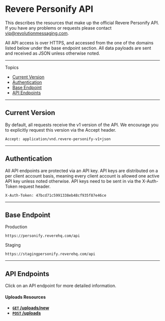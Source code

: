 # Revere Personify API

This describes the resources that make up the official Revere Personify API. If you have any problems or requests please contact vip@revolutionmessaging.com.

All API access is over HTTPS, and accessed from the one of the domains listed below under the base endpoint section. All data payloads are sent and received as JSON unless otherwise noted.

***

Topics

- [Current Version](#current-version)
- [Authentication](#authentication)
- [Base Endpoint](#base-endpoint)
- [API Endpoints](#api-endpoints)

***

## Current Version

By default, all requests receive the v1 version of the API. We encourage you to explicitly request this version via the Accept header.

```
Accept: application/vnd.revere-personify-v1+json
```

***

## Authentication

All API endpoints are protected via an API key. API keys are distributed on a per client account basis, meaning every client account is allowed one active API key unless noted otherwise. API keys need to be sent in via the X-Auth-Token request header.

```
X-Auth-Token: 47bcd71c5991338eb48cf935f87e46ce
```

***

## Base Endpoint

Production

```
https://personify.reverehq.com/api
```

Staging

```
https://stagingpersonify.reverehq.com/api
```

***

## API Endpoints

Click on an API endpoint for more detailed information.

#### Uploads Resources

- [**`GET` /uploads/new**](https://github.com/revolution-messaging/revere-personify-api/blob/master/api_endpoints/GET_uploads_new.md)
- [**`POST` /uploads**](https://github.com/revolution-messaging/revere-personify-api/blob/master/api_endpoints/POST_uploads.md)
